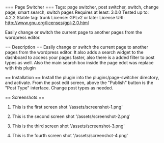 === Page Switcher ===
Tags: page switcher, post switcher, switch, change page, smart search, switch pages
Requires at least: 3.0.0
Tested up to: 4.2.2
Stable tag: trunk
License: GPLv2 or later
License URI: http://www.gnu.org/licenses/gpl-2.0.html

Easily change or switch the current page to another pages from the wordpress editor.

== Description ==
Easily change or switch the current page to another pages from the wordpress editor. It also adds a search widget to the dashboard to access your pages faster, also there is a added filter to post types as well. Also the main search box inside the page edot was replace with this plugin

== Installation ==
Install the plugin into the plugins/page-switcher directory, and activate.
From the post edit screen, above the \"Publish\" button is the \"Post Type\" interface.
Change post types as needed.

== Screenshots ==

1. This is the first screen shot
'/assets/screenshot-1.png'

2. This is the second screen shot
'/assets/screenshot-2.png'

3. This is the third screen shot
'/assets/screenshot-3.png'

4. This is the fourth screen shot
'/assets/screenshot-4.png'